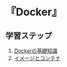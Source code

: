 # 『Docker』


## 学習ステップ

1. [Dockerの基礎知識](./_/chapters/basic_knowledge_of_docker.md)
1. [イメージとコンテナ](./_/chapters/image_and_container.md)
